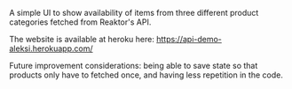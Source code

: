 A simple UI to show availability of items from three different product categories fetched from Reaktor's API.

The website is available at heroku here: https://api-demo-aleksi.herokuapp.com/

Future improvement considerations: being able to save state so that products only have to fetched once, and having less repetition in the code.
